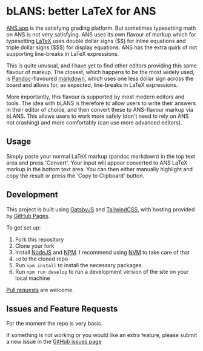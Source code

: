 # bLANS: better LaTeX for ANS

[ANS.app](https://ans.app/) is the satisfying grading platform. But sometimes
typesetting math on ANS is not very satisfying. ANS uses its own flavour of markup
which for typesetting [LaTeX](https://www.latex-project.org/) uses double dollar
signs (\$\$) for inline equations and triple dollar signs (\$\$\$) for display
equations. ANS has the extra quirk of not supporting line-breaks in LaTeX
expressions.

This is quite unusual, and I have yet to find other editors providing this same
flavour of markup. The closest, which happens to be the most widely used, is
[Pandoc](https://pandoc.org/)-flavoured
[markdown](https://daringfireball.net/projects/markdown/), which uses one less
dollar sign across the board and allows for, as expected, line-breaks in LaTeX
expressions.

More importantly, this flavour is supported by most modern editors and tools.
The idea with bLANS is therefore to allow users to write their answers in their
editor of choice, and then convert these to ANS-flavour markup via bLANS. This
allows users to work more safely (don't need to rely on ANS not crashing) and
more comfortably (can use more advanced editors).

## Usage

Simply paste your normal LaTeX markup (pandoc markdown) in the top text area and
press 'Convert'. Your input will appear converted to ANS LaTeX markup in the
bottom text area. You can then either manually highlight and copy the result or
press the 'Copy to Clipboard' button.

## Development

This project is built using [GatsbyJS](https://www.gatsbyjs.com/) and
[TailwindCSS](https://tailwindcss.com/), with hosting provided by
[GitHub Pages](https://pages.github.com/).

To get set up:

1. Fork this repository
2. Clone your fork
3. Install [NodeJS](https://nodejs.org/en/) and [NPM](https://www.npmjs.com/). I
   recommend using [NVM](https://github.com/nvm-sh/nvm) to take care of that
4. `cd` to the cloned repo
5. Run `npm install` to install the necessary packages
6. Run `npm run develop` to run a development version of the site on your local
   machine

[Pull requests](https://docs.github.com/en/pull-requests/collaborating-with-pull-requests/proposing-changes-to-your-work-with-pull-requests/about-pull-requests)
are welcome.

## Issues and Feature Requests

For the moment the repo is very basic.

If something is not working or you would like an extra feature, please submit a
new issue in the
[GitHub issues page](https://github.com/thesofakillers/bLANS/issues)
